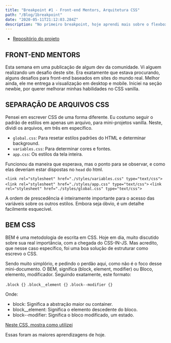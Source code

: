 ```yaml
---
title: "Breakpoint #1 - Front-end Mentors, Arquitetura CSS"
path: "/Blog/1breakpoint"
date: "2020-05-11T21:12:03.284Z"
description: "No primeiro breakpoint, hoje aprendi mais sobre o flexbox. Conheci uma plataforma de desafios. Usei do BEM architecture para escrever meu CSS. "
---
```


- [Repositório do projeto](https://github.com/Dheyson/four-card-flexible)

## FRONT-END MENTORS

Esta semana em uma publicação de algum dev da comunidade. Vi alguem realizando um desafio deste site. Era exatamente que estava procurando, alguns desafios para front-end baseados em sites do mundo real. Melhor ainda, ele me entrega a visualização em desktop e mobile. Iniciei na seção newbie, por querer melhorar minhas habilidades no CSS vanilla.

## SEPARAÇÃO DE ARQUIVOS CSS

Pensei em escrever CSS de uma forma diferente. Eu costumo seguir o padrão de estilos em apenas um arquivo, para mini-projetos vanilla. Neste, dividi os arquivos, em três em específico.

- `global.css`: Para resetar estilos padrões do HTML e determinar background.
- `variables.css`: Para determinar cores e fontes.
- `app.css`: Os estilos da tela inteira.

Funcionou da maneira que esperava, mas o ponto para se observar, e como elas deveriam estar dispostas no `head` do html.

`<link rel="stylesheet" href="./styles/variables.css" type="text/css">`
`<link rel="stylesheet" href="./styles/app.css" type="text/css">`
`<link rel="stylesheet" href="./styles/global.css" type="text/css">`

A ordem de prescedência é inteiramente importante para o acesso das variáveis sobre os outros estilos. Embora seja óbvio, é um detalhe facilmente esquecível.

## BEM CSS

BEM é uma metodologia de escrita em CSS. Hoje em dia, muito discutido sobre sua real importância, com a chegada do CSS-IN-JS. Mas acredito, que nesse caso específico, foi uma boa solução de estruturar como escrevo o CSS.

Sendo muito simplório, e pedindo o perdão aqui, como não é o foco desse mini-documento. O BEM, significa (block, element, modifier) ou Bloco, elemento, modificador. Seguindo exatamente, este formato:

`.block {}`
`.block__element {}`
`.block--modifier {}`

Onde:

- block: Significa a abstração maior ou container.
- block__element: Significa o elemento descedente do bloco.
- block--modifier: Significa o bloco modificado, um estado.

[Neste CSS, mostra como utilizei](https://github.com/Dheyson/four-card-flexible/blob/master/styles/app.css)

Essas foram as maiores aprendizagens de hoje.
